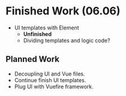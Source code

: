 # Finished Work (06.06)

* UI templates with Element
  * **Unfinished**
  * Dividing templates and logic code?

## Planned Work

* Decoupling UI and Vue files.
* Continue finish UI templates.
* Plug UI with Vuefire framework. 